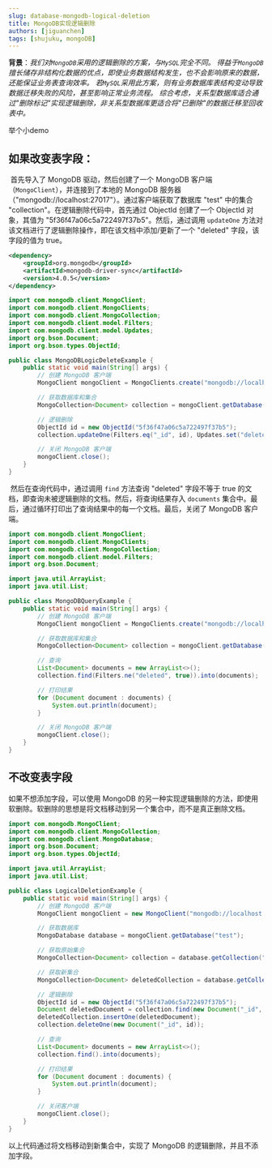 ```yaml
---
slug: database-mongodb-logical-deletion
title: MongoDB实现逻辑删除
authors: [jiguanchen]
tags: [shujuku, mongoDB]
---
```


**背景**：*我们对`MongoDB`采用的逻辑删除的方案，与`MySQL`完全不同。 得益于`MongoDB`擅长储存非结构化数据的优点，即使业务数据结构发生，也不会影响原来的数据，还能保证业务表查询效率。 若`MySQL`采用此方案，则有业务数据库表结构变动导致数据迁移失败的风险，甚至影响正常业务流程。 综合考虑，关系型数据库适合通过"删除标记"实现逻辑删除，非关系型数据库更适合将"已删除"的数据迁移至回收表中。*<!--more-->

举个小demo

## 如果改变表字段：

​		首先导入了 MongoDB 驱动，然后创建了一个 MongoDB 客户端（`MongoClient`），并连接到了本地的 MongoDB 服务器（"mongodb://localhost:27017"）。通过客户端获取了数据库 "test" 中的集合 "collection"。在逻辑删除代码中，首先通过 ObjectId 创建了一个 ObjectId 对象，其值为 "5f36f47a06c5a722497f37b5"。然后，通过调用 `updateOne` 方法对该文档进行了逻辑删除操作，即在该文档中添加/更新了一个 "deleted" 字段，该字段的值为 true。

```xml
<dependency>
    <groupId>org.mongodb</groupId>
    <artifactId>mongodb-driver-sync</artifactId>
    <version>4.0.5</version>
</dependency>
```

```java
import com.mongodb.client.MongoClient;
import com.mongodb.client.MongoClients;
import com.mongodb.client.MongoCollection;
import com.mongodb.client.model.Filters;
import com.mongodb.client.model.Updates;
import org.bson.Document;
import org.bson.types.ObjectId;

public class MongoDBLogicDeleteExample {
    public static void main(String[] args) {
        // 创建 MongoDB 客户端
        MongoClient mongoClient = MongoClients.create("mongodb://localhost:27017");

        // 获取数据库和集合
        MongoCollection<Document> collection = mongoClient.getDatabase("test").getCollection("collection");

        // 逻辑删除
        ObjectId id = new ObjectId("5f36f47a06c5a722497f37b5");
        collection.updateOne(Filters.eq("_id", id), Updates.set("deleted", true));

        // 关闭 MongoDB 客户端
        mongoClient.close();
    }
}
```

​		然后在查询代码中，通过调用 `find` 方法查询 "deleted" 字段不等于 true 的文档，即查询未被逻辑删除的文档。然后，将查询结果存入 `documents` 集合中。最后，通过循环打印出了查询结果中的每一个文档。最后，关闭了 MongoDB 客户端。

```java
import com.mongodb.client.MongoClient;
import com.mongodb.client.MongoClients;
import com.mongodb.client.MongoCollection;
import com.mongodb.client.model.Filters;
import org.bson.Document;

import java.util.ArrayList;
import java.util.List;

public class MongoDBQueryExample {
    public static void main(String[] args) {
        // 创建 MongoDB 客户端
        MongoClient mongoClient = MongoClients.create("mongodb://localhost:27017");

        // 获取数据库和集合
        MongoCollection<Document> collection = mongoClient.getDatabase("test").getCollection("collection");

        // 查询
        List<Document> documents = new ArrayList<>();
        collection.find(Filters.ne("deleted", true)).into(documents);

        // 打印结果
        for (Document document : documents) {
            System.out.println(document);
        }

        // 关闭 MongoDB 客户端
        mongoClient.close();
    }
}
```

## 不改变表字段

如果不想添加字段，可以使用 MongoDB 的另一种实现逻辑删除的方法，即使用软删除。软删除的思想是将文档移动到另一个集合中，而不是真正删除文档。

```java
import com.mongodb.MongoClient;
import com.mongodb.client.MongoCollection;
import com.mongodb.client.MongoDatabase;
import org.bson.Document;
import org.bson.types.ObjectId;

import java.util.ArrayList;
import java.util.List;

public class LogicalDeletionExample {
    public static void main(String[] args) {
        // 创建 MongoDB 客户端
        MongoClient mongoClient = new MongoClient("mongodb://localhost:27017");

        // 获取数据库
        MongoDatabase database = mongoClient.getDatabase("test");

        // 获取原始集合
        MongoCollection<Document> collection = database.getCollection("collection");

        // 获取新集合
        MongoCollection<Document> deletedCollection = database.getCollection("deleted_collection");

        // 逻辑删除
        ObjectId id = new ObjectId("5f36f47a06c5a722497f37b5");
        Document deletedDocument = collection.find(new Document("_id", id)).first();
        deletedCollection.insertOne(deletedDocument);
        collection.deleteOne(new Document("_id", id));

        // 查询
        List<Document> documents = new ArrayList<>();
        collection.find().into(documents);

        // 打印结果
        for (Document document : documents) {
            System.out.println(document);
        }

        // 关闭客户端
        mongoClient.close();
    }
}

```

以上代码通过将文档移动到新集合中，实现了 MongoDB 的逻辑删除，并且不添加字段。

